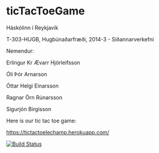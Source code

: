 ticTacToeGame
=============

Háskólinn í Reykjavík

T-303-HUGB, Hugbúnaðarfræði, 2014-3 - Síðannarverkefni




Nemendur:

Erlingur Kr Ævarr Hjörleifsson

Óli Þór Arnarson

Óttar Helgi Einarsson

Ragnar Örn Rúnarsson

Sigurjón Birgisson




Here is our tic tac toe game:

https://tictactoelechamp.herokuapp.com/




[![Build Status](https://magnum.travis-ci.com/ragnarrun/ticTacToeGame.svg?token=Ki3NfwXbjYjqbuAusUuy&branch=master)](https://magnum.travis-ci.com/ragnarrun/ticTacToeGame)
